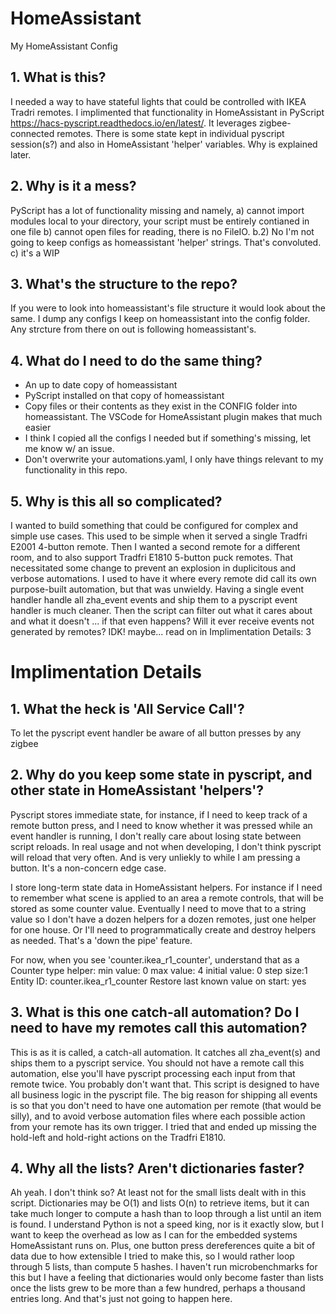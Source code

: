 # HomeAssistant
My HomeAssistant Config

## 1. What is this?
I needed a way to have stateful lights that could be controlled with IKEA Tradri remotes. I implimented that functionality in HomeAssistant in PyScript <https://hacs-pyscript.readthedocs.io/en/latest/>. It leverages zigbee-connected remotes. There is some state kept in individual pyscript session(s?) and also in HomeAssistant 'helper' variables. Why is explained later.

## 2. Why is it a mess?
PyScript has a lot of functionality missing and namely,
a) cannot import modules local to your directory, your script must be entirely contianed in one file
b) cannot open files for reading, there is no FileIO.
b.2) No I'm not going to keep configs as homeassistant 'helper' strings. That's convoluted.
c) it's a WIP

## 3. What's the structure to the repo?
If you were to look into homeassistant's file structure it would look about the same. I dump any configs I keep on homeassistant into the config folder. Any strcture from there on out is following homeassistant's.

## 4. What do I need to do the same thing?
- An up to date copy of homeassistant
- PyScript installed on that copy of homeassistant
- Copy files or their contents as they exist in the CONFIG folder into homeassistant. The VSCode for HomeAssistant plugin makes that much easier
- I think I copied all the configs I needed but if something's missing, let me know w/ an issue.
- Don't overwrite your automations.yaml, I only have things relevant to my functionality in this repo.

## 5. Why is this all so complicated?
I wanted to build something that could be configured for complex and simple use cases. This used to be simple when it served a single Tradfri E2001 4-button remote. Then I wanted a second remote for a different room, and to also support Tradfri E1810 5-button puck remotes. That necessitated some change to prevent an explosion in duplicitous and verbose automations.
I used to have it where every remote did call its own purpose-built automation, but that was unwieldy. Having a single event handler handle all zha_event events and ship them to a pyscript event handler is much cleaner. Then the script can filter out what it cares about and what it doesn't ... if that even happens? Will it ever receive events not generated by remotes? IDK! maybe... read on in Implimentation Details: 3

# Implimentation Details
## 1. What the heck is 'All Service Call'?
To let the pyscript event handler be aware of all button presses by any zigbee

## 2. Why do you keep some state in pyscript, and other state in HomeAssistant 'helpers'?
Pyscript stores immediate state, for instance, if I need to keep track of a remote button press, and I need to know whether it was pressed while an event handler is running, I don't really care about losing state between script reloads. In real usage and not when developing, I don't think pyscript will reload that very often. And is very unliekly to while I am pressing a button. It's a non-concern edge case.

I store long-term state data in HomeAssistant helpers. For instance if I need to remember what scene is applied to an area a remote controls, that will be stored  as some counter value.
Eventually I need to move that to a string value so I don't have a dozen helpers for a dozen remotes, just one helper for one house.
Or I'll need to programmatically create and destroy helpers as needed. That's a 'down the pipe' feature.

For now, when you see 'counter.ikea_r1_counter', understand that as a Counter type helper:
min value: 0      max value: 4
initial value: 0  step size:1
Entity ID: counter.ikea_r1_counter
Restore last known value on start: yes

## 3. What is this one catch-all automation? Do I need to have my remotes call this automation?
This is as it is called, a catch-all automation. It catches all zha_event(s) and ships them to a pyscript service. You should not have a remote call this automation, else you'll have pyscript processing each input from that remote twice. You probably don't want that.
This script is designed to have all business logic in the pyscript file. The big reason for shipping all events is so that you don't need to have one automation per remote (that would be silly), and to avoid verbose automation files where each possible action from your remote has its own trigger. I tried that and ended up missing the hold-left and hold-right actions on the Tradfri E1810.

## 4. Why all the lists? Aren't dictionaries faster?
Ah yeah. I don't think so? At least not for the small lists dealt with in this script.
Dictionaries may be O(1) and lists O(n) to retrieve items, but it can take much longer to compute a hash than to loop through a list until an item is found. I understand Python is not a speed king, nor is it exactly slow, but I want to keep the overhead as low as I can for the embedded systems HomeAssistant runs on. Plus, one button press dereferences quite a bit of data due to how extensible I tried to make this, so I would rather loop through 5 lists, than compute 5 hashes. I haven't run microbenchmarks for this but I have a feeling that dictionaries would only become faster than lists once the lists grew to be more than a few hundred, perhaps a thousand entries long.
And that's just not going to happen here.

